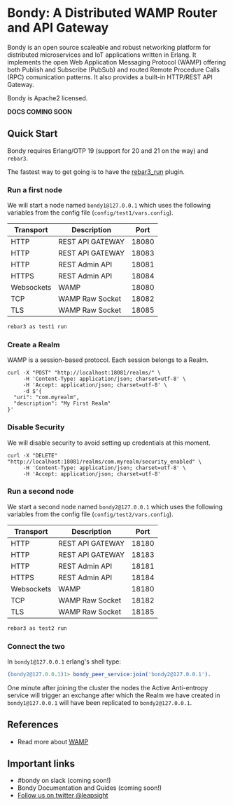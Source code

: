 

# Bondy: A Distributed WAMP Router and API Gateway

Bondy is an open source scaleable and robust networking platform for distributed microservices and IoT applications written in Erlang. It implements the open Web Application Messaging Protocol (WAMP) offering both Publish and Subscribe (PubSub) and routed Remote Procedure Calls (RPC) comunication patterns. It also provides a built-in HTTP/REST API Gateway.

Bondy is Apache2 licensed.

**DOCS COMING SOON**

## Quick Start
Bondy requires Erlang/OTP 19 (support for 20 and 21 on the way) and `rebar3`.

The fastest way to get going is to have the [rebar3_run](https://www.rebar3.org/docs/using-available-plugins#section-run-release) plugin.

### Run a first node
We will start a node named `bondy1@127.0.0.1` which uses the following variables from the config file (`config/test1/vars.config`).

|Transport|Description|Port|
|---|---|---|
|HTTP|REST API GATEWAY|18080|
|HTTP|REST API GATEWAY|18083|
|HTTP|REST Admin API|18081|
|HTTPS|REST Admin API|18084|
|Websockets|WAMP|18080|
|TCP|WAMP Raw Socket|18082|
|TLS|WAMP Raw Socket|18085|


```bash
rebar3 as test1 run
```

### Create a Realm
WAMP is a session-based protocol. Each session belongs to a Realm.

```curl
curl -X "POST" "http://localhost:18081/realms/" \
     -H 'Content-Type: application/json; charset=utf-8' \
     -H 'Accept: application/json; charset=utf-8' \
     -d $'{
  "uri": "com.myrealm",
  "description": "My First Realm"
}'
```

### Disable Security
We will disable security to avoid setting up credentials at this moment.

```curl
curl -X "DELETE" "http://localhost:18081/realms/com.myrealm/security_enabled" \
     -H 'Content-Type: application/json; charset=utf-8' \
     -H 'Accept: application/json; charset=utf-8'
```

### Run a second node
We start a second node named `bondy2@127.0.0.1` which uses the following variables from the config file (`config/test2/vars.config`).

|Transport|Description|Port|
|---|---|---|
|HTTP|REST API GATEWAY|18180|
|HTTP|REST API GATEWAY|18183|
|HTTP|REST Admin API|18181|
|HTTPS|REST Admin API|18184|
|Websockets|WAMP|18180|
|TCP|WAMP Raw Socket|18182|
|TLS|WAMP Raw Socket|18185|

```bash
rebar3 as test2 run
```

### Connect the two
In `bondy1@127.0.0.1` erlang's shell type:

```erlang
(bondy2@127.0.0.1)1> bondy_peer_service:join('bondy2@127.0.0.1').
```

One minute after joining the cluster the nodes the Active Anti-entropy service will trigger an exchange after which the Realm we have created in `bondy1@127.0.0.1` will have been replicated to `bondy2@127.0.0.1`.


## References

* Read more about [WAMP](wamp-proto.org)

## Important links

* #bondy on slack (coming soon!)
* Bondy Documentation and Guides (coming soon!)
* [Follow us on twitter @leapsight](https://twitter.com/leapsight)
